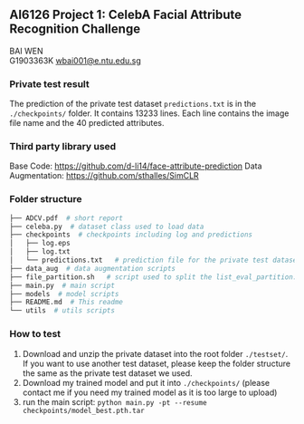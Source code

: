 ## AI6126 Project 1: CelebA Facial Attribute Recognition Challenge
BAI WEN  
G1903363K
wbai001@e.ntu.edu.sg

### Private test result
The prediction of the private test dataset `predictions.txt` is in the `./checkpoints/` folder. It contains 13233 lines. Each line contains the image file name and the 40 predicted attributes.

### Third party library used
Base Code: https://github.com/d-li14/face-attribute-prediction
Data Augmentation: https://github.com/sthalles/SimCLR


### Folder structure

```python
├── ADCV.pdf  # short report
├── celeba.py  # dataset class used to load data
├── checkpoints  # checkpoints including log and predictions
│   ├── log.eps
│   ├── log.txt
│   └── predictions.txt   # prediction file for the private test dataset
├── data_aug  # data augmentation scripts
├── file_partition.sh   # script used to split the list_eval_partition.txt
├── main.py  # main script
├── models  # model scripts
├── README.md  # This readme 
└── utils  # utils scripts
```

### How to test
1. Download and unzip the private dataset into the root folder `./testset/`. If you want to use another test dataset, please keep the folder structure the same as the private test dataset we used.
2. Download my trained model and put it into `./checkpoints/` (please contact me if you need my trained model as it is too large to upload)
3. run the main script: `python main.py -pt --resume checkpoints/model_best.pth.tar`